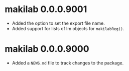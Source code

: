 # makilab 0.0.0.9001

* Added the option to set the export file name.
* Added support for lists of lm objects for `makilabReg()`.

# makilab 0.0.0.9000

* Added a `NEWS.md` file to track changes to the package.
